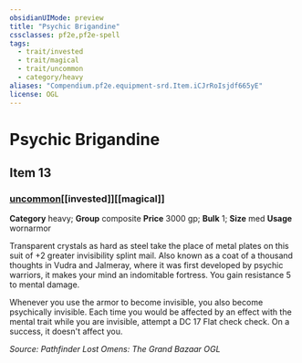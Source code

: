 ```yaml
---
obsidianUIMode: preview
title: "Psychic Brigandine"
cssclasses: pf2e,pf2e-spell
tags:
  - trait/invested
  - trait/magical
  - trait/uncommon
  - category/heavy
aliases: "Compendium.pf2e.equipment-srd.Item.iCJrRoIsjdf665yE"
license: OGL
---
```

# Psychic Brigandine
## Item 13
### [uncommon](uncommon.md "Uncommon Rarity Trait")[[invested]][[magical]]

**Category** heavy; **Group** composite
**Price** 3000 gp; 
**Bulk** 1; **Size** med
**Usage** wornarmor

Transparent crystals as hard as steel take the place of metal plates on this suit of +2 greater invisibility splint mail. Also known as a coat of a thousand thoughts in Vudra and Jalmeray, where it was first developed by psychic warriors, it makes your mind an indomitable fortress. You gain resistance 5 to mental damage.

Whenever you use the armor to become invisible, you also become psychically invisible. Each time you would be affected by an effect with the mental trait while you are invisible, attempt a DC 17 Flat check check. On a success, it doesn't affect you.

*Source: Pathfinder Lost Omens: The Grand Bazaar*
*OGL*